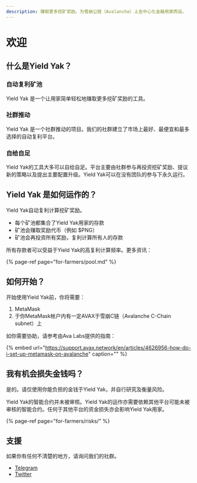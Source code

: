 ```yaml
---
description: 赚取更多挖矿奖励。为雪崩公链（Avalanche）上去中心化金融用家而设。
---
```


# 欢迎

## 什么是Yield Yak？

### 自动复利矿池

Yield Yak 是一个让用家简单轻松地赚取更多挖矿奖励的工具。

### 社群推动

Yield Yak 是一个社群推动的项目。我们的社群建立了市场上最好、最便宜和最多选择的自动复利平台。

### 自给自足

Yield Yak的工具大多可以自给自足。平台主要由社群参与再投资挖矿奖励、提议新的策略以及提出主要配置升级。Yield Yak可以在没有团队的参与下永久运行。

## Yield Yak 是如何运作的？

Yield Yak自动复利计算挖矿奖励。

* 每个矿池都集合了Yield Yak用家的存款
* 矿池会赚取奖励代币（例如 $PNG）
* 矿池会再投资所有奖励，复利计算所有人的存款

所有存款者可以受益于Yield Yak的高复利计算频率。更多资讯：

{% page-ref page="for-farmers/pool.md" %}

## 如何开始？

开始使用Yield Yak前，你将需要：

1. MetaMask
2. 于你MetaMask帐户内有一定AVAX于雪崩C链（Avalanche C-Chain subnet）上

如你需要协助，请参考由Ava Labs提供的指南：

{% embed url="https://support.avax.network/en/articles/4626956-how-do-i-set-up-metamask-on-avalanche" caption="" %}

## 我有机会损失金钱吗？

是的。请仅使用你能负担的金钱于Yield Yak，并自行研究及衡量风险。

Yield Yak的智能合约并未被审核。Yield Yak的运作亦需要依赖其他平台可能未被审核的智能合约。任何于其他平台的资金损失亦会影响Yield Yak用家。

{% page-ref page="for-farmers/risks/" %}

## 支援

如果你有任何不清楚的地方，请询问我们的社群。

* [Telegram](https://t.me/yieldyak)
* [Twitter](https://twitter.com/yieldyak_)

